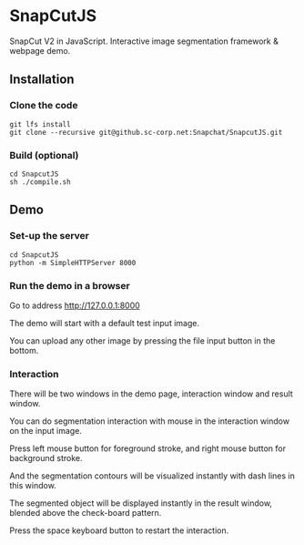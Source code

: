 # SnapCutJS
<a id="Top"></a>

SnapCut V2 in JavaScript. Interactive image segmentation framework & webpage demo.

<a id="Installation"></a>
## Installation

<a id="CloneCode"></a>
### Clone the code
```
git lfs install
git clone --recursive git@github.sc-corp.net:Snapchat/SnapcutJS.git
```

<a id="Build"></a>
### Build (optional)
```
cd SnapcutJS
sh ./compile.sh
```

<a id="Demo"></a>
## Demo

<a id="SetupServer"></a>
### Set-up the server
```
cd SnapcutJS
python -m SimpleHTTPServer 8000
```

<a id="Run"></a>
### Run the demo in a browser
Go to address http://127.0.0.1:8000

The demo will start with a default test input image.

You can upload any other image by pressing the file input button in the bottom.

<a id="Interaction"></a>
### Interaction
There will be two windows in the demo page, interaction window and result window.

You can do segmentation interaction with mouse in the interaction window on the input image.

Press left mouse button for foreground stroke, and right mouse button for background stroke.

And the segmentation contours will be visualized instantly with dash lines in this window.

The segmented object will be displayed instantly in the result window, blended above the check-board pattern.

Press the space keyboard button to restart the interaction.
